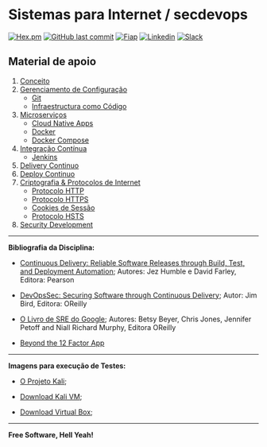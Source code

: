 # Sistemas para Internet / secdevops

[![Hex.pm](https://img.shields.io/hexpm/l/plug.svg)](https://github.com/2TINsecdevops/classroom/blob/master/LICENCE.md) [![GitHub last commit](https://img.shields.io/github/last-commit/google/skia.svg)](https://github.com/2TINsecdevops/classroom/commits/master) [![Fiap](https://img.shields.io/badge/Fiap-2018-ff0080.svg)](https://www.fiap.com.br/) [![Linkedin](https://img.shields.io/badge/Linkedin-hpinfo-00BFFF.svg)](https://www.linkedin.com/in/hpinfo/) [![Slack](https://img.shields.io/badge/slack-%23fiapsecdevops-yellow.svg)](https://join.slack.com/t/fiapsecdevops/shared_invite/enQtMzA5MDUyNTU3ODg5LWY4OTIxYmZiNmI5ZDgzYTQ4MGQ0N2I1NjEzNGIxY2Y0M2M5Y2M4ZGZmYzJhZmFiMzM1ODg5OWQ4ZDVjYTRiZmU)

## Material de apoio

1. [Conceito](https://github.com/2TINsecdevops/classroom/blob/master/content/1conceitos)
2. [Gerenciamento de Configuração](https://github.com/2TINsecdevops/classroom/blob/master/content/2gerenciamentodeConfiguracao)
   - [Git](https://github.com/2TINsecdevops/classroom/blob/master/content/2gerenciamentodeConfiguracao/2.1git.md)
   - [Infraestructura como Código](https://github.com/2TINsecdevops/classroom/blob/master/content/2gerenciamentodeConfiguracao/2.2iac.md)
3. [Microserviços](https://github.com/2TINsecdevops/classroom/blob/master/content/3microservicos)
   - [Cloud Native Apps](https://github.com/2TINsecdevops/classroom/blob/master/content/3microservicos/3.1cloudNativeAplications.md)
   - [Docker](https://github.com/2TINsecdevops/classroom/blob/master/content/3microservicos/3.2docker)
   - [Docker Compose](https://github.com/2TINsecdevops/classroom/blob/master/content/3microservicos/3.3dockerCompose)
4. [Integração Contínua](https://github.com/2TINsecdevops/classroom/blob/master/content/4continuousIntegration)
   - [Jenkins](https://github.com/2TINsecdevops/classroom/blob/master/labs/jenkins)
5. [Delivery Continuo](https://github.com/2TINsecdevops/classroom/blob/master/content/5continuousDelivery)
6. [Deploy Continuo](https://github.com/2TINsecdevops/classroom/blob/master/content/6continuousDeployment)
7. [Criptografia & Protocolos de Internet](https://github.com/2TINsecdevops/classroom/tree/master/content/7criptografiaProtocolos)
   - [Protocolo HTTP](https://github.com/2TINsecdevops/classroom/tree/master/content/7criptografiaProtocolos/7.1protocoloHTTP.md)
   - [Protocolo HTTPS](https://github.com/2TINsecdevops/classroom/tree/master/content/7criptografiaProtocolos/7.2protocoloHTTPS.md)
   - [Cookies de Sessão](https://github.com/2TINsecdevops/classroom/tree/master/content/7criptografiaProtocolos/7.3cookies.md)
   - [Protocolo HSTS](https://github.com/2TINsecdevops/classroom/tree/master/content/7criptografiaProtocolos/7.4protocoloHSTS.md)
8. [Security Development](https://github.com/2TINsecdevops/classroom/tree/master/content/8security)

---

**Bibliografia da Disciplina:**

* [Continuous Delivery: Reliable Software Releases through Build, Test, and Deployment Automation](https://www.pearson.com/us/higher-education/program/Humble-Continuous-Delivery-Reliable-Software-Releases-through-Build-Test-and-Deployment-Automation/PGM249879.html); 
Autores: Jez Humble e David Farley, Editora: Pearson

* [DevOpsSec: Securing Software through Continuous Delivery](http://www.oreilly.com/webops-perf/free/devopssec.csp); 
Autor: Jim Bird, Editora: OReilly

* [O Livro de SRE do Google](https://landing.google.com/sre/book.html); 
Autores: Betsy Beyer, Chris Jones, Jennifer Petoff and Niall Richard Murphy, Editora OReilly

* [Beyond the 12 Factor App](https://content.pivotal.io/ebooks/beyond-the-12-factor-app)

---

**Imagens para execução de Testes:**

- [O Projeto Kali](https://www.kali.org/downloads/3/);

- [Download Kali VM](https://www.offensive-security.com/kali-linux-vmware-virtualbox-image-download/);

- [Download Virtual Box](https://www.virtualbox.org/wiki/Downloads);

---

**Free Software, Hell Yeah!**
